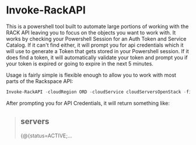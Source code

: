 # Invoke-RackAPI

This is a powershell tool built to automate large portions of working with the RACK API leaving you to focus on the objects you want to work with. It works by checking your Powershell Session for an Auth Token and Service Catalog. If it can't find either, it will prompt you for api credentials which it will use to generate a Token that gets stored in your Powershell session. If it does find a token, it will automatically validate your token and prompt you if your token is expired or going to expire in the next 5 minutes.

Usage is fairly simple is flexible enough to allow you to work with most parts of the Rackspace API:

```Powershell
Invoke-RackAPI -cloudRegion ORD -cloudService cloudServersOpenStack -filter /servers/detail
```

After prompting you for API Credentials, it will return something like:
>servers
>-------
>{@{status=ACTIVE;...